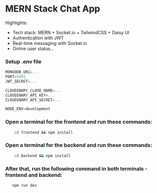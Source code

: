 # MERN Stack Chat App

Highlights:

- Tech stack: MERN + Socket.io + TailwindCSS + Daisy UI
- Authentication with JWT
- Real-time messaging with Socket.io
- Online user status... 

### Setup .env file

```js
MONGODB_URI=...
PORT=5001
JWT_SECRET=...

CLOUDINARY_CLOUD_NAME=...
CLOUDINARY_API_KEY=...
CLOUDINARY_API_SECRET=...

NODE_ENV=development
```

### Open a terminal for the frontend and run these commands:
```sh
    cd frontend && npm install
```

### Open a terminal for the backend and run these commands:
```sh
    cd backend && npm install
```

### After that, run the following command in both terminals - frontend and backend:
```sh
   npm run dev
```
